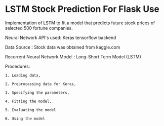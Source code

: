 # LSTM Stock Prediction For Flask Use

Implementation of LSTM to fit a model that predicts future stock prices of selected 500 fortune companies. 

Neural Network API's used: Keras tensorflow backend

Data Source : Stock data was obtained from kaggle.com 

Recurrent Neural Network Model : Long-Short Term Model (LSTM)

Procedures: 
  
    1. Loading data, 
    
    2. Preprocessing data for Keras, 
    
    3. Specifying the parameters, 
    
    4. Fitting the model, 
    
    5. Evaluating the model
    
    6. Using the model



